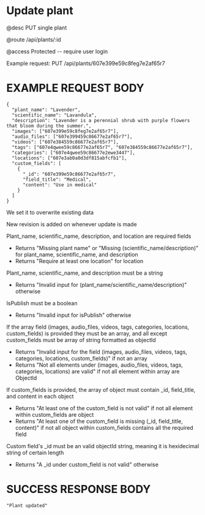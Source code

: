 # Update plant
@desc PUT single plant

@route /api/plants/:id

@access Protected -- require user login

Example request: PUT /api/plants/607e399e59c8feg7e2af65r7

# EXAMPLE REQUEST BODY
```
{
  "plant_name": "Lavender",
  "scientific_name": "Lavandula",
  "description": "Lavender is a perennial shrub with purple flowers that bloom during the summer.",
  "images": ["607e399e59c8feg7e2af65r7"],
  "audio_files": ["607e399459c86677e2af65r7"],
  "videos": ["607e384559c86677e2af65r7"],
  "tags": ["607e4qwee59c86677e2af65r7", "607e384559c86677e2af65r7"],
  "categories": ["607e4qwee59c86677e2ewe3447"],
  "locations": ["607e3ab0a0d3df815abfcfb1"],
  "custom_fields": [
    {
      "_id": "607e399e59c86677e2af65r7",
      "field_title": "Medical",
      "content": "Use in medical"
    }
  ]
}
```

We set it to overwrite existing data

New revision is added on whenever update is made

Plant_name, scientific_name, description, and location are required fields
- Returns "Missing plant name" or "Missing (scientific_name/description)" for plant_name, scientific_name, and description
- Returns "Require at least one location" for location

Plant_name, scientific_name, and description must be a string
- Returns "Invalid input for (plant_name/scientific_name/description)" otherwise

IsPublish must be a boolean
- Returns "Invalid input for isPublish" otherwise

If the array field (images, audio_files, videos, tags, categories, locations, custom_fields) is provided they must be an array, and all except custom_fields must be array of string formatted as objectId
- Returns "Invalid input for the field (images, audio_files, videos, tags, categories, locations, custom_fields)" if not an array
- Returns "Not all elements under (images, audio_files, videos, tags, categories, locations) are valid" if not all element within array are ObjectId

If custom_fields is provided, the array of object must contain _id, field_title, and content in each object
- Returns "At least one of the custom_field is not valid" if not all element within custom_fields are object
- Returns "At least one of the custom_field is missing (_id, field_title, content)" if not all object within custom_fields contains all the required field

Custom field's _id must be an valid objectId string, meaning it is hexidecimal string of certain length
- Returns "A _id under custom_field is not valid" otherwise

# SUCCESS RESPONSE BODY
```
"Plant updated"
```